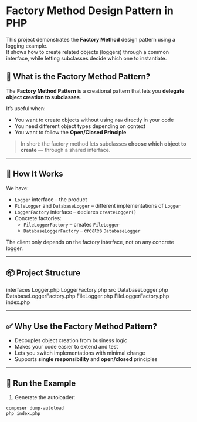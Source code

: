 # Factory Method Design Pattern in PHP

This project demonstrates the **Factory Method** design pattern using a logging example.  
It shows how to create related objects (loggers) through a common interface, while letting subclasses decide which one to instantiate.

## 🧠 What is the Factory Method Pattern?

The **Factory Method Pattern** is a creational pattern that lets you **delegate object creation to subclasses**.

It’s useful when:
- You want to create objects without using `new` directly in your code
- You need different object types depending on context
- You want to follow the **Open/Closed Principle**

> In short: the factory method lets subclasses **choose which object to create** — through a shared interface.

---

## 🧪 How It Works

We have:
- `Logger` interface – the product
- `FileLogger` and `DatabaseLogger` – different implementations of `Logger`
- `LoggerFactory` interface – declares `createLogger()`
- Concrete factories:
    - `FileLoggerFactory` – creates `FileLogger`
    - `DatabaseLoggerFactory` – creates `DatabaseLogger`

The client only depends on the factory interface, not on any concrete logger.

---

## 📦 Project Structure

interfaces
    Logger.php
    LoggerFactory.php
src
    DatabaseLogger.php
    DatabaseLoggerFactory.php
    FileLogger.php
    FileLoggerFactory.php
index.php

---

## ✅ Why Use the Factory Method Pattern?

- Decouples object creation from business logic
- Makes your code easier to extend and test
- Lets you switch implementations with minimal change
- Supports **single responsibility** and **open/closed** principles

---

## 🧪 Run the Example

1. Generate the autoloader:

```bash
composer dump-autoload
php index.php
